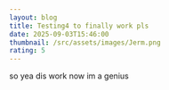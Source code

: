 ```yaml
---
layout: blog
title: Testing4 to finally work pls
date: 2025-09-03T15:46:00
thumbnail: /src/assets/images/Jerm.png
rating: 5
---
```

so yea dis work now im a genius

